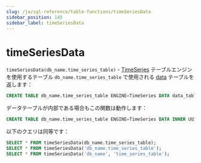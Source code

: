```yaml
---
slug: /ja/sql-reference/table-functions/timeSeriesData
sidebar_position: 145
sidebar_label: timeSeriesData
---
```


# timeSeriesData

`timeSeriesData(db_name.time_series_table)` - [TimeSeries](../../engines/table-engines/integrations/time-series.md) テーブルエンジンを使用するテーブル `db_name.time_series_table` で使用される [data](../../engines/table-engines/integrations/time-series.md#data-table) テーブルを返します：

``` sql
CREATE TABLE db_name.time_series_table ENGINE=TimeSeries DATA data_table
```

データテーブルが内部である場合もこの関数は動作します：

``` sql
CREATE TABLE db_name.time_series_table ENGINE=TimeSeries DATA INNER UUID '01234567-89ab-cdef-0123-456789abcdef'
```

以下のクエリは同等です：

``` sql
SELECT * FROM timeSeriesData(db_name.time_series_table);
SELECT * FROM timeSeriesData('db_name.time_series_table');
SELECT * FROM timeSeriesData('db_name', 'time_series_table');
```
